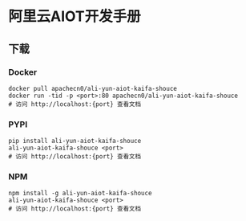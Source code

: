 # 阿里云AIOT开发手册

## 下载

### Docker

```
docker pull apachecn0/ali-yun-aiot-kaifa-shouce
docker run -tid -p <port>:80 apachecn0/ali-yun-aiot-kaifa-shouce
# 访问 http://localhost:{port} 查看文档
```

### PYPI

```
pip install ali-yun-aiot-kaifa-shouce
ali-yun-aiot-kaifa-shouce <port>
# 访问 http://localhost:{port} 查看文档
```

### NPM

```
npm install -g ali-yun-aiot-kaifa-shouce
ali-yun-aiot-kaifa-shouce <port>
# 访问 http://localhost:{port} 查看文档
```